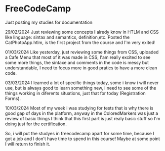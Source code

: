 # FreeCodeCamp
Just posting my studies for documentation

29/02/2024
Just reviewing some concepts I alredy know in HTLM and CSS like linguage: sintax and semantics, definition,etc.
Posted the CatPhotoApp.htlm, is the first project from the course and I'm very exited!

01/03/2024
Like yesterday, just reviewing some things from CSS, uploaded a Cafe Menu that most of it was made in CSS, I'am really excited to see some more things,
the sintaxe and comments in the code is messy but understandable, I need to focus more in good pratics to have a more clean code.

03/03/2024
I learned a lot of specific things today, some i know i will never use, but is always good to learn something new, i need to see some of the things working
in diferents situations, just that for today (Registration Forms).

10/03/2024
Most of my week i was studying for tests that is why there is good gap of days in the platform, anyway in the ColoredMarkers was just a review of basic things
I think that this first part is just realy basic stuff so I'm doing just for the certification.

So, i will put the studyes in freecodecamp apart for some time, because I got a job and I don't have time to spend in this course!
Maybe at some point I will return to finish it.
